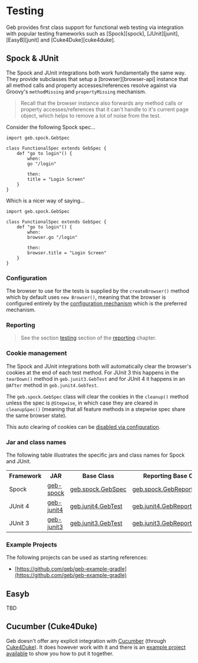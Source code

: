 # Testing

Geb provides first class support for functional web testing via integration with popular testing frameworks such as [Spock][spock], [JUnit][junit], [EasyB][junit] and [Cuke4Duke][cuke4duke].

## Spock & JUnit

The Spock and JUnit integrations both work fundamentally the same way. They provide subclasses that setup a [browser][browser-api] instance that all method calls and property accesses/references resolve against via Groovy's `methodMissing` and `propertyMissing` mechanism. 

> Recall that the browser instance also forwards any method calls or property accesses/references that it can't handle to it's current page object, which helps to remove a lot of noise from the test.

Consider the following Spock spec…

	import geb.spock.GebSpec
	
	class FunctionalSpec extends GebSpec {
		def "go to login"() {
			when:
			go "/login"
			
			then:
			title = "Login Screen"
		}
	}

Which is a nicer way of saying…

	import geb.spock.GebSpec
	
	class FunctionalSpec extends GebSpec {
		def "go to login"() {
			when:
			browser.go "/login"
			
			then:
			browser.title = "Login Screen"
		}
	}

### Configuration

The browser to use for the tests is supplied by the `createBrowser()` method which by default uses `new Browser()`, meaning that the browser is configured entirely by the [configuration mechanism](configuration.html) which is the preferred mechanism.

### Reporting

> See the section [testing](reporting.html#testing) section of the [reporting](reporting.html) chapter.

### Cookie management

The Spock and JUnit integrations both will automatically clear the browser's cookies at the end of each test method. For JUnit 3 this happens in the `tearDown()` method in `geb.junit3.GebTest` and for JUnit 4 it happens in an `@After` method in `geb.junit4.GebTest`.

The `geb.spock.GebSpec` class will clear the cookies in the `cleanup()` method unless the spec is `@Stepwise`, in which case they are cleared in `cleanupSpec()` (meaning that all feature methods in a stepwise spec share the same browser state).

This auto clearing of cookies can be [disabled via configuration](configuration.html#auto_clearing_cookies).

### Jar and class names

The following table illustrates the specific jars and class names for Spock and JUnit.

<table class="graybox" border="0" cellspacing="0" cellpadding="5">
	<tr>
		<th>Framework</th>
		<th>JAR</th>
		<th>Base Class</th>
		<th>Reporting Base Class</th>
	</tr>
	<tr>
		<td>Spock</td>
		<td><a href="http://mvnrepository.com/artifact/org.codehaus.geb/geb-spock">geb-spock</a></td>
		<td><a href="api/geb-spock/geb/spock/GebSpec.html">geb.spock.GebSpec</a></td>
		<td><a href="api/geb-spock/geb/spock/GebReportingSpec.html">geb.spock.GebReportingSpec</a></td>
	</tr>
	<tr>
		<td>JUnit 4</td>
		<td><a href="http://mvnrepository.com/artifact/org.codehaus.geb/geb-junit4">geb-junit4</a></td>
		<td><a href="api/geb-junit4/geb/junit4/GebTest.html">geb.junit4.GebTest</a></td>
		<td><a href="api/geb-junit4/geb/junit4/GebReportingTest.html">geb.junit4.GebReportingTest</a></td>
	</tr>
	<tr>
		<td>JUnit 3</td>
		<td><a href="http://mvnrepository.com/artifact/org.codehaus.geb/geb-junit3">geb-junit3</a></td>
		<td><a href="api/geb-junit3/geb/junit3/GebTest.html">geb.junit3.GebTest</a></td>
		<td><a href="api/geb-junit3/geb/junit3/GebReportingTest.html">geb.junit3.GebReportingTest</a></td>
	</tr>
</table>

### Example Projects

The following projects can be used as starting references:

* [https://github.com/geb/geb-example-gradle](https://github.com/geb/geb-example-gradle)

## Easyb

TBD

## Cucumber (Cuke4Duke)

Geb doesn't offer any explicit integration with [Cucumber](http://cukes.info/ "Cucumber - Making BDD fun") (through [Cuke4Duke](http://wiki.github.com/aslakhellesoy/cuke4duke/ "Home - cuke4duke - GitHub")). It does however work with it and there is an [example project available](http://github.com/geb/geb-example-cuke4duke "geb's geb-example-cuke4duke at master - GitHub") to show you how to put it together.
